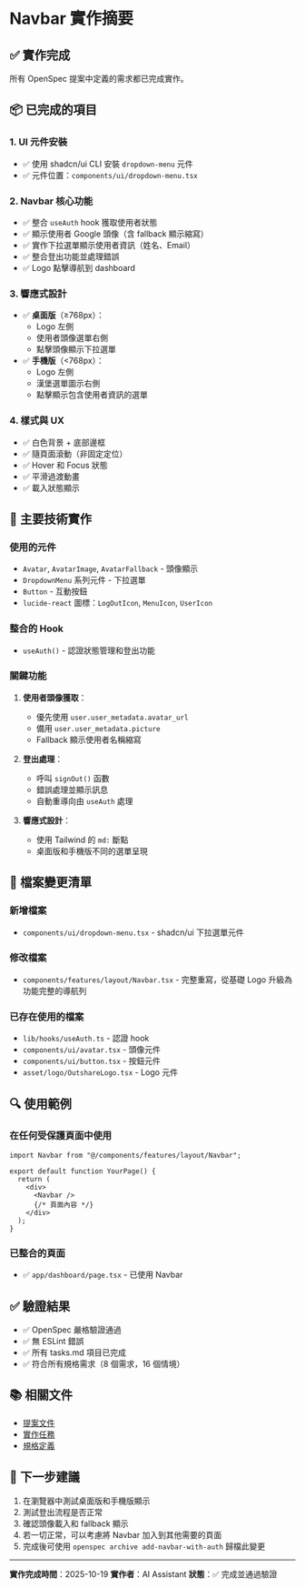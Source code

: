 # Navbar 實作摘要

## ✅ 實作完成

所有 OpenSpec 提案中定義的需求都已完成實作。

## 📦 已完成的項目

### 1. UI 元件安裝
- ✅ 使用 shadcn/ui CLI 安裝 `dropdown-menu` 元件
- ✅ 元件位置：`components/ui/dropdown-menu.tsx`

### 2. Navbar 核心功能
- ✅ 整合 `useAuth` hook 獲取使用者狀態
- ✅ 顯示使用者 Google 頭像（含 fallback 顯示縮寫）
- ✅ 實作下拉選單顯示使用者資訊（姓名、Email）
- ✅ 整合登出功能並處理錯誤
- ✅ Logo 點擊導航到 dashboard

### 3. 響應式設計
- ✅ **桌面版**（≥768px）：
  - Logo 左側
  - 使用者頭像選單右側
  - 點擊頭像顯示下拉選單
- ✅ **手機版**（<768px）：
  - Logo 左側
  - 漢堡選單圖示右側
  - 點擊顯示包含使用者資訊的選單

### 4. 樣式與 UX
- ✅ 白色背景 + 底部邊框
- ✅ 隨頁面滾動（非固定定位）
- ✅ Hover 和 Focus 狀態
- ✅ 平滑過渡動畫
- ✅ 載入狀態顯示

## 🎨 主要技術實作

### 使用的元件
- `Avatar`, `AvatarImage`, `AvatarFallback` - 頭像顯示
- `DropdownMenu` 系列元件 - 下拉選單
- `Button` - 互動按鈕
- `lucide-react` 圖標：`LogOutIcon`, `MenuIcon`, `UserIcon`

### 整合的 Hook
- `useAuth()` - 認證狀態管理和登出功能

### 關鍵功能
1. **使用者頭像獲取**：
   - 優先使用 `user.user_metadata.avatar_url`
   - 備用 `user.user_metadata.picture`
   - Fallback 顯示使用者名稱縮寫

2. **登出處理**：
   - 呼叫 `signOut()` 函數
   - 錯誤處理並顯示訊息
   - 自動重導向由 `useAuth` 處理

3. **響應式設計**：
   - 使用 Tailwind 的 `md:` 斷點
   - 桌面版和手機版不同的選單呈現

## 📄 檔案變更清單

### 新增檔案
- `components/ui/dropdown-menu.tsx` - shadcn/ui 下拉選單元件

### 修改檔案
- `components/features/layout/Navbar.tsx` - 完整重寫，從基礎 Logo 升級為功能完整的導航列

### 已存在使用的檔案
- `lib/hooks/useAuth.ts` - 認證 hook
- `components/ui/avatar.tsx` - 頭像元件
- `components/ui/button.tsx` - 按鈕元件
- `asset/logo/OutshareLogo.tsx` - Logo 元件

## 🔍 使用範例

### 在任何受保護頁面中使用

```tsx
import Navbar from "@/components/features/layout/Navbar";

export default function YourPage() {
  return (
    <div>
      <Navbar />
      {/* 頁面內容 */}
    </div>
  );
}
```

### 已整合的頁面
- ✅ `app/dashboard/page.tsx` - 已使用 Navbar

## ✅ 驗證結果

- ✅ OpenSpec 嚴格驗證通過
- ✅ 無 ESLint 錯誤
- ✅ 所有 tasks.md 項目已完成
- ✅ 符合所有規格需求（8 個需求，16 個情境）

## 📚 相關文件

- [提案文件](./proposal.md)
- [實作任務](./tasks.md)
- [規格定義](./specs/navbar-component/spec.md)

## 🎯 下一步建議

1. 在瀏覽器中測試桌面版和手機版顯示
2. 測試登出流程是否正常
3. 確認頭像載入和 fallback 顯示
4. 若一切正常，可以考慮將 Navbar 加入到其他需要的頁面
5. 完成後可使用 `openspec archive add-navbar-with-auth` 歸檔此變更

---

**實作完成時間**：2025-10-19
**實作者**：AI Assistant
**狀態**：✅ 完成並通過驗證

